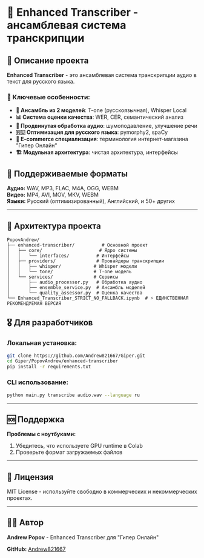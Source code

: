# 🎯 Enhanced Transcriber - ансамблевая система транскрипции

## 📖 Описание проекта

**Enhanced Transcriber** - это ансамблевая система транскрипции аудио в текст для русского языка.

### 🎯 Ключевые особенности:

- **🤖 Ансамбль из 2 моделей**: T-one (русскоязычная), Whisper Local
- **📊 Система оценки качества**: WER, CER, семантический анализ
- **🎵 Продвинутая обработка аудио**: шумоподавление, улучшение речи
- **🇷🇺 Оптимизация для русского языка**: pymorphy2, spaCy
- **🛒 E-commerce специализация**: терминология интернет-магазина \"Гипер Онлайн\"
- **🏗️ Модульная архитектура**: чистая архитектура, интерфейсы

## 📁 Поддерживаемые форматы

**Аудио:** WAV, MP3, FLAC, M4A, OGG, WEBM  
**Видео:** MP4, AVI, MOV, MKV, WEBM  
**Языки:** Русский (оптимизированный), Английский, и 50+ других

---


## 🔧 Архитектура проекта

```
PopovAndrew/
├── enhanced-transcriber/          # Основной проект
│   ├── core/                     # Ядро системы
│   │   └── interfaces/          # Интерфейсы
│   ├── providers/               # Провайдеры транскрипции
│   │   ├── whisper/            # Whisper модели
│   │   └── tone/               # T-one модель
│   └── services/               # Сервисы
│       ├── audio_processor.py   # Обработка аудио
│       ├── ensemble_service.py  # Ансамбль моделей
│       └── quality_assessor.py  # Оценка качества
└── Enhanced_Transcriber_STRICT_NO_FALLBACK.ipynb  # ⚡ ЕДИНСТВЕННАЯ РЕКОМЕНДУЕМАЯ ВЕРСИЯ
```



## 🎖️ Для разработчиков

### Локальная установка:
```bash
git clone https://github.com/Andrew821667/Giper.git
cd Giper/PopovAndrew/enhanced-transcriber
pip install -r requirements.txt
```

### CLI использование:
```bash
python main.py transcribe audio.wav --language ru
```

---

## 🆘 Поддержка

**Проблемы с ноутбуками:**
1. Убедитесь, что используете GPU runtime в Colab
2. Проверьте формат загружаемых файлов

---

## 📄 Лицензия

MIT License - используйте свободно в коммерческих и некоммерческих проектах.

---

## 👨‍💻 Автор

**Andrew Popov** - Enhanced Transcriber для \"Гипер Онлайн\"

**GitHub:** [Andrew821667](https://github.com/Andrew821667)
